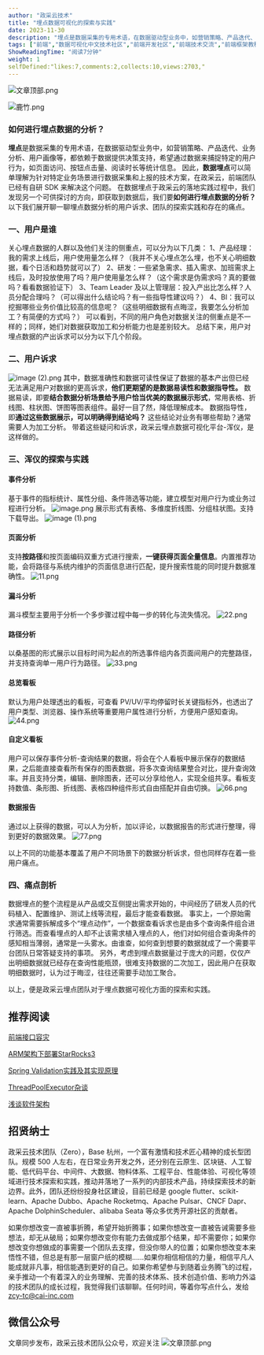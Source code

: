 ```yaml
---
author: "政采云技术"
title: "埋点数据可视化的探索与实践"
date: 2023-11-30
description: "埋点是数据采集的专用术语，在数据驱动型业务中，如营销策略、产品迭代、业务分析、用户画像等，都依赖于数据提供决策支持，希望通过数据来捕捉特定的用户行为，如页面访问、按钮点击量、阅读时长等统计信息。"
tags: ["前端","数据可视化中文技术社区","前端开发社区","前端技术交流","前端框架教程","JavaScript 学习资源","CSS 技巧与最佳实践","HTML5 最新动态","前端工程师职业发展","开源前端项目","前端技术趋势"]
ShowReadingTime: "阅读7分钟"
weight: 1
selfDefined:"likes:7,comments:2,collects:10,views:2703,"
---
```

![文章顶部.png](/images/jueJin/b637793da67b4e0.png)

![鹿竹.png](/images/jueJin/4ea826c782cd465.png)

### 如何进行埋点数据的分析？

**埋点**是数据采集的专用术语，在数据驱动型业务中，如营销策略、产品迭代、业务分析、用户画像等，都依赖于数据提供决策支持，希望通过数据来捕捉特定的用户行为，如页面访问、按钮点击量、阅读时长等统计信息。 因此，**数据埋点**可以简单理解为针对特定业务场景进行数据采集和上报的技术方案，在政采云，前端团队已经有自研 SDK 来解决这个问题。 在数据埋点于政采云的落地实践过程中，我们发现另一个可供探讨的方向，即获取到数据后，我们要**如何进行埋点数据的分析？** 以下我们展开聊一聊埋点数据分析的用户诉求、团队的探索实践和存在的痛点。

### 一、用户是谁

关心埋点数据的人群以及他们关注的侧重点，可以分为以下几类： 1、产品经理：我的需求上线后，用户使用量怎么样？（我并不关心埋点怎么埋，也不关心明细数据，看个日活和趋势就可以了） 2、研发：一些紧急需求、插入需求、加班需求上线后，及时投放使用了吗？用户使用量怎么样？（这个需求是伪需求吗？真的要做吗？看看数据验证下） 3、Team Leader 及以上管理层：投入产出比怎么样？人员分配合理吗？（可以得出什么结论吗？有一些指导性建议吗？） 4、BI：我可以挖掘哪些业务价值比较高的信息呢？（这些明细数据有点晦涩，我要怎么分析加工？有简便的方式吗？） 可以看到，不同的用户角色对数据关注的侧重点是不一样的；同样，她们对数据获取加工和分析能力也是差别较大。 总结下来，用户对埋点数据的产出诉求可以分为以下几个阶段。

### 二、用户诉求

![image (2).png](/images/jueJin/3a3aab38bf97411.png) 其中，数据准确性和数据可读性保证了数据的基本产出但已经无法满足用户对数据的更高诉求，**他们更期望的是数据易读性和数据指导性。** 数据易读，即要**结合数据分析场景给予用户恰当优美的数据展示形式**，常用表格、折线图、柱状图、饼图等图表组件。最好一目了然，降低理解成本。 数据指导性，即**通过这些数据展示，可以明确得到结论吗？** 这些结论对业务有哪些帮助？通常需要人为加工分析。 带着这些疑问和诉求，政采云埋点数据可视化平台-浑仪，是这样做的。

### 三、浑仪的探索与实践

#### 事件分析

基于事件的指标统计、属性分组、条件筛选等功能，建立模型对用户行为或业务过程进行分析。 ![image.png](/images/jueJin/09be046a5c0b433.png) 展示形式有表格、多维度折线图、分组柱状图。支持下载导出。 ![image (1).png](/images/jueJin/7cc84cfbcd4b4c2.png)

#### 页面分析

支持**按路径**和按页面编码双重方式进行搜索，**一键获得页面全量信息**。内置推荐功能，会将路径与系统内维护的页面信息进行匹配，提升搜索性能的同时提升数据准确性。 ![11.png](/images/jueJin/5db0bdf8d39e402.png)

#### 漏斗分析

漏斗模型主要用于分析一个多步骤过程中每一步的转化与流失情况。 ![22.png](/images/jueJin/72461bbc81e3476.png)

#### 路径分析

以桑基图的形式展示以目标时间为起点的所选事件组内各页面间用户的完整路径，并支持查询单一用户行为路径。 ![33.png](/images/jueJin/d2e8c10e6a2b484.png)

#### 总览看板

默认为用户处理透出的看板，可查看 PV/UV/平均停留时长关键指标外，也透出了用户类型、浏览器、操作系统等重要用户属性进行分析，方便用户感知查询。 ![44.png](/images/jueJin/5da112a9519a4c4.png)

#### 自定义看板

用户可以保存事件分析-查询结果的数据，将会在个人看板中展示保存的数据结果，之后能直接查看所有保存的图表数据，将多次查询结果整合对比，提升查询效率。并且支持分类，编辑、删除图表，还可以分享给他人，实现全组共享。看板支持数值、条形图、折线图、表格四种组件形式自由搭配并自由切换。 ![66.png](/images/jueJin/ce28b6d61aeb43c.png)

#### 数据报告

通过以上获得的数据，可以人为分析，加以评论，以数据报告的形式进行整理，得到更好的数据效果。 ![77.png](/images/jueJin/28f608891a0f4b8.png)

以上不同的功能基本覆盖了用户不同场景下的数据分析诉求，但也同样存在着一些用户痛点。

### 四、痛点剖析

数据埋点的整个流程是从产品或交互侧提出需求开始的，中间经历了研发人员的代码植入、配置维护、测试上线等流程，最后才能查看数据。 事实上，一个原始需求通常需要拆解成多个“埋点动作”，一个数据查看诉求也是由多个查询条件组合进行筛选。而查看埋点的人却不止该需求植入埋点的人，他们对如何组合查询条件的感知相当薄弱，通常是一头雾水。由谁查，如何查到想要的数据就成了一个需要平台团队日常答疑支持的事项。 另外，考虑到埋点数据量过于庞大的问题，仅仅产出明细数据就已经存在查询性能瓶颈，很难支持数据的二次加工，因此用户在获取明细数据时，认为过于晦涩，往往还需要手动加工聚合。

以上，便是政采云埋点团队对于埋点数据可视化方面的探索和实践。

推荐阅读
----

[前端接口容灾](https://juejin.cn/post/7306404340679557170 "https://juejin.cn/post/7306404340679557170")

[ARM架构下部署StarRocks3](https://juejin.cn/post/7306065067257856010 "https://juejin.cn/post/7306065067257856010")

[Spring Validation实践及其实现原理](https://juejin.cn/post/7303792111718973466 "https://juejin.cn/post/7303792111718973466")

[ThreadPoolExecutor杂谈](https://juejin.cn/post/7303461209142099978 "https://juejin.cn/post/7303461209142099978")

[浅谈软件架构](https://juejin.cn/post/7301579823415345178 "https://juejin.cn/post/7301579823415345178")

招贤纳士
----

政采云技术团队（Zero），Base 杭州，一个富有激情和技术匠心精神的成长型团队。规模 500 人左右，在日常业务开发之外，还分别在云原生、区块链、人工智能、低代码平台、中间件、大数据、物料体系、工程平台、性能体验、可视化等领域进行技术探索和实践，推动并落地了一系列的内部技术产品，持续探索技术的新边界。此外，团队还纷纷投身社区建设，目前已经是 google flutter、scikit-learn、Apache Dubbo、Apache Rocketmq、Apache Pulsar、CNCF Dapr、Apache DolphinScheduler、alibaba Seata 等众多优秀开源社区的贡献者。

如果你想改变一直被事折腾，希望开始折腾事；如果你想改变一直被告诫需要多些想法，却无从破局；如果你想改变你有能力去做成那个结果，却不需要你；如果你想改变你想做成的事需要一个团队去支撑，但没你带人的位置；如果你想改变本来悟性不错，但总是有那一层窗户纸的模糊……如果你相信相信的力量，相信平凡人能成就非凡事，相信能遇到更好的自己。如果你希望参与到随着业务腾飞的过程，亲手推动一个有着深入的业务理解、完善的技术体系、技术创造价值、影响力外溢的技术团队的成长过程，我觉得我们该聊聊。任何时间，等着你写点什么，发给 [zcy-tc@cai-inc.com](https://link.juejin.cn?target=mailto%3Azcy-tc%40cai-inc.com "mailto:zcy-tc@cai-inc.com")

微信公众号
-----

文章同步发布，政采云技术团队公众号，欢迎关注 ![文章顶部.png](/images/jueJin/aaafc13f1d1e414.png)